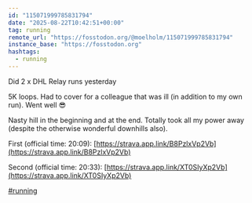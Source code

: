 ```yaml
---
id: "115071999785831794"
date: "2025-08-22T10:42:51+00:00"
tag: running
remote_url: "https://fosstodon.org/@moelholm/115071999785831794"
instance_base: "https://fosstodon.org"
hashtags:
  - running
---
```

Did 2 x DHL Relay runs yesterday

5K loops. Had to cover for a colleague that was ill (in addition to my own run). Went well 😎

Nasty hill in the beginning and at the end. Totally took all my power away (despite the otherwise wonderful downhills also).

First (official time: 20:09): [https://strava.app.link/B8PzlxVp2Vb](https://strava.app.link/B8PzlxVp2Vb)

Second (official time: 20:33): [https://strava.app.link/XT0SIyXp2Vb](https://strava.app.link/XT0SIyXp2Vb)

[#running](https://fosstodon.org/tags/running)
